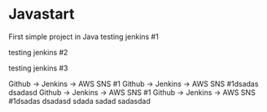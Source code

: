 # Javastart
First simple project in Java
testing jenkins #1


testing jenkins #2

testing jenkins #3

Github -> Jenkins -> AWS SNS #1
Github -> Jenkins -> AWS SNS #1dsadas
dsadasd
Github -> Jenkins -> AWS SNS #1
Github -> Jenkins -> AWS SNS #1dsadas
dsadasd
sdada
sadad
sadasdad
